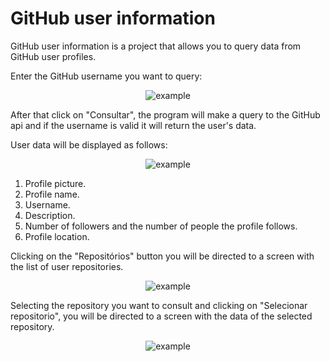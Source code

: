 # GitHub user information

GitHub user information is a project that allows you to query data from GitHub user profiles.

Enter the GitHub username you want to query:

<p align="center">
  <img src="https://user-images.githubusercontent.com/81983803/149822339-d1c57453-c179-4955-a27b-7b256a142054.png" alt="example"/>
</p>

After that click on "Consultar", the program will make a query to the GitHub api and if the username is valid it will return the user's data.

User data will be displayed as follows:

<p align="center">
  <img src="https://user-images.githubusercontent.com/81983803/149822350-aea33703-7c72-413b-89fa-824898d63165.png" alt="example"/>
</p>

1. Profile picture.
2. Profile name.
3. Username.
4. Description.
5. Number of followers and the number of people the profile follows.
6. Profile location.

Clicking on the "Repositórios" button you will be directed to a screen with the list of user repositories.

<p align="center">
  <img src="https://user-images.githubusercontent.com/81983803/149822355-4b8bc52a-0113-457c-af6d-8b92145f52c1.png" alt="example"/>
</p>

Selecting the repository you want to consult and clicking on "Selecionar repositorio", you will be directed to a screen with the data of the selected repository.

<p align="center">
  <img src="https://user-images.githubusercontent.com/81983803/149822361-98fb3613-1858-4a18-b208-bab887578fa0.png" alt="example"/>
</p>